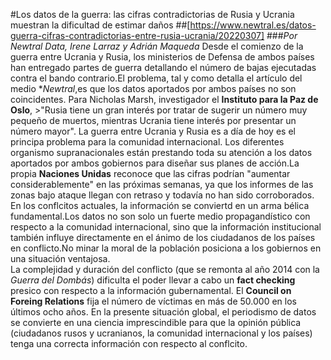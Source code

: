 #Los datos de la guerra: las cifras contradictorias de Rusia y Ucrania muestran la dificultad de estimar daños
##[https://www.newtral.es/datos-guerra-cifras-contradictorias-entre-rusia-ucrania/20220307]
###*Por Newtral Data, Irene Larraz y Adrián Maqueda*
Desde el comienzo de la guerra entre Ucrania y Rusia, los ministerios de Defensa de ambos países han entregado partes de guerra detallando el número de bajas ejecutadas contra el bando contrario.El problema, tal y como detalla el artículo del medio **Newtral*,es que los datos aportados por ambos países no son coincidentes. Para Nicholas Marsh, investigador el **Instituto para la Paz de Oslo**, >"Rusia tiene un gran interés por tratar de sugerir un número muy pequeño de muertos, mientras Ucrania tiene interés por presentar un número mayor".
La guerra entre Ucrania y Rusia es a día de hoy es el principa problema para la comunidad internacional. Los diferentes organismo supranacionales están prestando toda su atención a los datos aportados por ambos gobiernos para diseñar sus planes de acción.La propia **Naciones Unidas** reconoce que las cifras podrían "aumentar considerablemente" en las próximas semanas, ya que los informes de las zonas bajo ataque llegan con retraso y todavía no han sido corroborados. 
En los conflcitos actuales, la información se conviertd en un arma bélica fundamental.Los datos no son solo un fuerte medio propagandístico con respecto a la comunidad internacional, sino que la información institucional también influye directamente en el ánimo de los ciudadanos de los países en conflicto.No minar la moral de la población posiciona a los gobiernos en una situación ventajosa.  
La complejidad y duración del conflicto (que se remonta al año 2014 con la *Guerra del Dombás*) dificulta el poder llevar a cabo un **fact checking** presico con respecto a la información gubernamental. El **Council on Foreing Relations** fija el número de víctimas en más de 50.000 en los últimos ocho años. 
En la presente situación global, el periodismo de datos se convierte en una ciencia imprescindible para que la opinión pública (ciudadanos rusos y ucranianos, la comunidad internacional y los países) tenga una correcta información con respecto al conflcito. 
